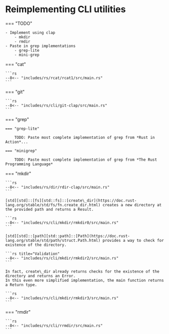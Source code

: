 # Reimplementing CLI utilities


=== "TODO"

    - Implement using clap
        - mkdir
        - rmdir
    - Paste in grep implementations
        - grep-lite
        - mini-grep

=== "cat"

    ```rs
    --8<-- "includes/rs/rcat/rcat1/src/main.rs"
    ```

=== "git"

    ```rs
    --8<-- "includes/rs/cli/git-clap/src/main.rs"
    ```

=== "grep"

    === "grep-lite"

        TODO: Paste most complete implementation of grep from *Rust in Action*...

    === "minigrep"

        TODO: Paste most complete implementation of grep from *The Rust Programming Language*

=== "mkdir"

    ```rs
    --8<-- "includes/rs/dir/rdir-clap/src/main.rs"
    ```

    [std][std]::[fs][std::fs]::[create\_dir](https://doc.rust-lang.org/stable/std/fs/fn.create_dir.html) creates a new directory at the provided path and returns a Result.

    ```rs
    --8<-- "includes/rs/cli/mkdir/rmkdir0/src/main.rs"
    ```

    [std][std]::[path][std::path]::[Path](https://doc.rust-lang.org/stable/std/path/struct.Path.html) provides a way to check for existence of the directory.

    ```rs title="Validation"
    --8<-- "includes/rs/cli/mkdir/rmkdir2/src/main.rs"
    ```

    In fact, create\_dir already returns checks for the existence of the directory and returns an Error.
    In this even more simplified implementation, the main function returns a Return type.

    ```rs
    --8<-- "includes/rs/cli/mkdir/rmkdir3/src/main.rs"
    ```

=== "rmdir"

    ```rs
    --8<-- "includes/rs/cli/rrmdir/src/main.rs"
    ```


